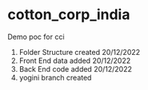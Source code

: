 # cotton_corp_india
Demo poc for cci

1. Folder Structure created 20/12/2022
2. Front End data added 20/12/2022
3. Back End code added 20/12/2022
4. yogini branch created